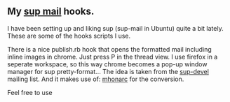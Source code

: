 My [sup mail](http://sup.rubyforge.org/) hooks.
----------------------------------------

I have been setting up and liking sup (sup-mail in Ubuntu) quite a bit lately.
These are some of the hooks scripts I use.

There is a nice publish.rb hook that opens the formatted mail including inline images in chrome.
Just press P in the thread view.
I use firefox in a seperate workspace, so this way chrome becomes a pop-up window manager for sup pretty-format...
The idea is taken from the [sup-devel](http://www.mail-archive.com/sup-devel@rubyforge.org/msg01047.html) mailing list.
And it makes use of:  [mhonarc](http://www.mhonarc.org/) for the conversion.

Feel free to use
